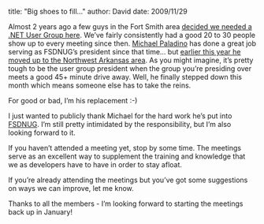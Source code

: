 
title: "Big shoes to fill…"
author: David
date: 2009/11/29

<p>Almost 2 years ago a few guys in the Fort Smith area <a href="http://www.mohundro.com/blog/2008/02/11/MyFirstNETUserGroupMeetingAndFSDNUG.aspx">decided we needed a .NET User Group here</a>. We’ve fairly consistently had a good 20 to 30 people show up to every meeting since then. <a href="http://www.mpaladino.com/">Michael Paladino</a> has done a great job serving as FSDNUG’s president since that time… but <a href="http://www.mpaladino.com/post/A-New-Adventure.aspx">earlier this year he moved up to the Northwest Arkansas area</a>. As you might imagine, it’s pretty tough to be the user group president when the group you’re presiding over meets a good 45+ minute drive away. Well, he finally stepped down this month which means someone else has to take the reins. </p> <p>For good or bad, I’m his replacement :-)</p> <p>I just wanted to publicly thank Michael for the hard work he’s put into <a href="http://fsdnug.org">FSDNUG</a>. I’m still pretty intimidated by the responsibility, but I’m also looking forward to it. </p> <p>If you haven’t attended a meeting yet, stop by some time. The meetings serve as an excellent way to supplement the training and knowledge that we as developers have to have in order to stay afloat.</p> <p>If you’re already attending the meetings but you’ve got some suggestions on ways we can improve, let me know.</p> <p>Thanks to all the members - I’m looking forward to starting the meetings back up in January!</p>
